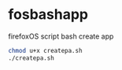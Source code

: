 fosbashapp
==========

firefoxOS script bash create app

```bash
chmod u+x createpa.sh
./createpa.sh
```
